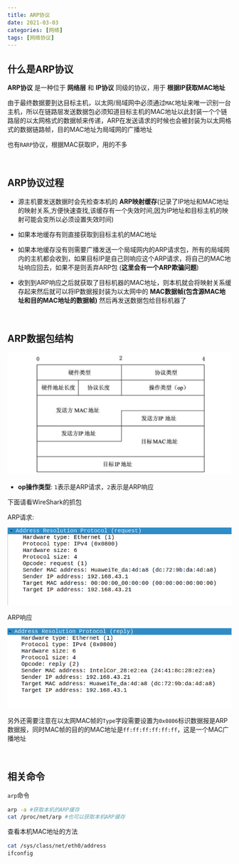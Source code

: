 ```yaml
---
title: ARP协议
date: 2021-03-03
categories: [网络]
tags: [网络协议]
---
```


## 什么是ARP协议

**ARP协议** 是一种位于 **网络层** 和 **IP协议** 同级的协议，用于 **根据IP获取MAC地址** 

由于最终数据要到达目标主机，以太网/局域网中必须通过`MAC`地址来唯一识别一台主机，所以在链路层发送数据包必须知道目标主机的MAC地址以此封装一个个链路层的以太网格式的数据帧来传递，ARP在发送请求的时候也会被封装为以太网格式的数据链路帧，目的MAC地址为局域网的广播地址

也有`RARP`协议，根据MAC获取IP，用的不多

​    

## ARP协议过程

- 源主机要发送数据时会先检查本机的 **ARP映射缓存**(记录了IP地址和MAC地址的映射关系,方便快速查找,该缓存有一个失效时间,因为IP地址和目标主机的映射可能会变所以必须设置失效时间)

- 如果本地缓存有则直接获取到目标主机的MAC地址
- 如果本地缓存没有则需要广播发送一个局域网内的ARP请求包，所有的局域网内的主机都会收到，如果目标IP是自己则响应这个ARP请求，将自己的MAC地址响应回去，如果不是则丢弃ARP包 (**这里会有一个ARP欺骗问题**)
- 收到到ARP响应之后就获取了目标机器的MAC地址，则本机就会将映射关系缓存起来然后就可以将IP数据报封装为以太网中的 **MAC数据帧(包含源MAC地址和目的MAC地址的数据帧)**  然后再发送数据包给目标机器了

​    

## ARP数据包结构

![](https://raw.githubusercontent.com/biningo/cdn/master/img1/arp.png)

- **op操作类型**: `1`表示是ARP请求，`2`表示是ARP响应

下面请看WireShark的抓包

ARP请求:

![](https://raw.githubusercontent.com/biningo/cdn/master/img1/arp2.png)

ARP响应

![](https://raw.githubusercontent.com/biningo/cdn/master/img1/arp3.png)

另外还需要注意在以太网MAC帧的`Type`字段需要设置为`0x0806`标识数据报是ARP数据报，同时MAC帧的目的的MAC地址是`ff:ff:ff:ff:ff:ff`，这是一个MAC广播地址

​    

## 相关命令

`arp`命令

```bash
arp -a #获取本机的ARP缓存
cat /proc/net/arp #也可以获取本机ARP缓存
```

查看本机MAC地址的方法

```bash
cat /sys/class/net/eth0/address
ifconfig
```

​    

